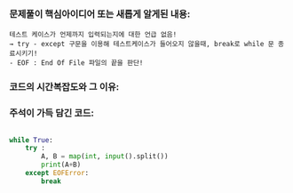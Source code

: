 ### 문제풀이 핵심아이디어 또는 새롭게 알게된 내용: 
    테스트 케이스가 언제까지 입력되는지에 대한 언급 없음! 
    → try - except 구문을 이용해 테스트케이스가 들어오지 않을때, break로 while 문 종료시키기!
    - EOF : End Of File 파일의 끝을 판단!
    
### 코드의 시간복잡도와 그 이유:
    
### 주석이 가득 담긴 코드:
```python

while True:
    try : 
        A, B = map(int, input().split())
        print(A+B)
    except EOFError:
        break

```
